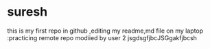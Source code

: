 # suresh
this is my first repo in github
,editing my readme,md file on my laptop
:practicing remote repo
modiied by user 2
jsgdsgfjbcJSGgakfjbcsh
